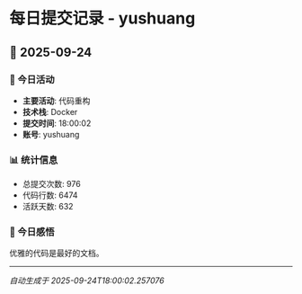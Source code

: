 # 每日提交记录 - yushuang

## 📅 2025-09-24

### 🎯 今日活动
- **主要活动**: 代码重构
- **技术栈**: Docker
- **提交时间**: 18:00:02
- **账号**: yushuang

### 📊 统计信息
- 总提交次数: 976
- 代码行数: 6474
- 活跃天数: 632

### 💭 今日感悟
优雅的代码是最好的文档。

---
*自动生成于 2025-09-24T18:00:02.257076*
